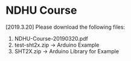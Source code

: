 # NDHU Course
[2019.3.20]
Please download the following files:
1. NDHU-Course-20190320.pdf
2. test-sht2x.zip -> Arduino Example
3. SHT2X.zip -> Arduino Library for Example
